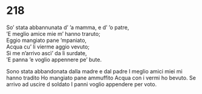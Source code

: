 # 218
  
So’ stata abbannunata d’ ’a mamma, e d’ ’o patre,  
’E meglio amice mie m’ hanno traruto;  
Eggio mangiato pane ’mpaniato,  
Acqua cu’ li vierme aggio vevuto;  
Si me n’arrivo ascì’ da li surdate,  
’E panna ’e voglio appennere pe’ bute.

Sono stata abbandonata dalla madre e dal padre
I meglio amici miei mi hanno tradito
Ho mangiato pane ammuffito
Acqua con i vermi ho bevuto.
Se arrivo ad uscire d soldato
I panni voglio appendere per voto.

